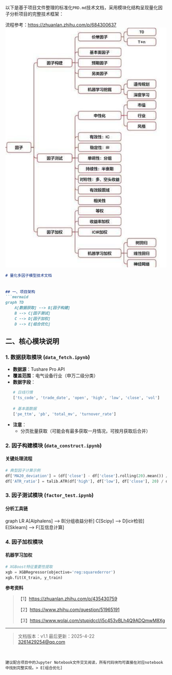 以下是基于项目文件整理的标准化`PRD.md`技术文档，采用模块化结构呈现量化因子分析项目的完整技术框架：

流程参考：https://zhuanlan.zhihu.com/p/684300637
![img_1.png](img_1.png)
```markdown
# 量化多因子模型技术文档


## 一、项目架构
```mermaid
graph TD
    A[数据获取] --> B[因子构建]
    B --> C[因子测试]
    C --> D[因子加权]
    D --> E[组合优化]
```

## 二、核心模块说明

### 1. 数据获取模块 (`data_fetch.ipynb`)
- **数据源**：Tushare Pro API
- **覆盖范围**：电气设备行业（申万二级分类）
- **数据字段**：
  ```python
  # 日线行情
  ['ts_code', 'trade_date', 'open', 'high', 'low', 'close', 'vol']
  
  # 基本面数据
  ['pe_ttm', 'pb', 'total_mv', 'turnover_rate']
  ```
- **注意**：
  - 分页批量获取（可能会有最多获取一月情况，可按月获取后合并）

### 2. 因子构建模块 (`data_construct.ipynb`)
#### 关键处理流程
```python
# 典型因子计算示例
df['MA20_deviation'] = (df['close'] - df['close'].rolling(20).mean()) / df['close'].rolling(20).std()
df['ATR_ratio'] = talib.ATR(df['high'], df['low'], df['close'], 20) / df['close']
```

### 3. 因子测试模块 (`factor_test.ipynb`)
#### 分析工具链
graph LR
    A[Alphalens] --> B[分组收益分析]
    C[Scipy] --> D[icir检验]
    E[Sklearn] --> F[互信息计算]

### 4. 因子加权模块
#### 机器学习加权
```python
# XGBoost特征重要性提取
xgb = XGBRegressor(objective='reg:squarederror')
xgb.fit(X_train, y_train)
```


**参考资料**

>【1】https://zhuanlan.zhihu.com/p/435430759
>
>【2】https://www.zhihu.com/question/51965191
>
>【3】https://www.wolai.com/stupidccl/i5c453vBLh4Q9ADQmwM8Xg

---
> 文档版本：v1.1 
> 最后更新：2025-4-22  
> 3261429254@qq.com
```


建议配合项目中的Jupyter Notebook文件交叉阅读，所有代码块均可直接在对应notebook中找到完整实现。> E[组合优化]
